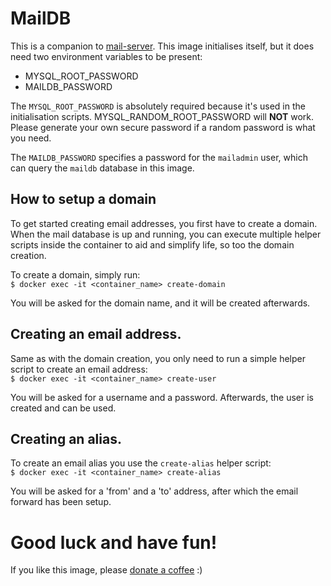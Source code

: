 # MailDB
This is a companion to [mail-server](https://hub.docker.com/r/eyedevelop/mail-server).
This image initialises itself, but it does need two environment variables to be present:
* MYSQL_ROOT_PASSWORD
* MAILDB_PASSWORD

The `MYSQL_ROOT_PASSWORD` is absolutely required because it's used in the
initialisation scripts. MYSQL_RANDOM_ROOT_PASSWORD will **NOT** work.
Please generate your own secure password if a random password is what you need.

The `MAILDB_PASSWORD` specifies a password for the `mailadmin` user, which
can query the `maildb` database in this image.

## How to setup a domain
To get started creating email addresses, you first have to create a domain.
When the mail database is up and running, you can execute multiple
helper scripts inside the container to aid and simplify life,
so too the domain creation.

To create a domain, simply run:\
`$ docker exec -it <container_name> create-domain`

You will be asked for the domain name, and it will be created afterwards.

## Creating an email address.
Same as with the domain creation, you only need to run
a simple helper script to create an email address:\
`$ docker exec -it <container_name> create-user`

You will be asked for a username and a password. Afterwards, the user
is created and can be used.

## Creating an alias.
To create an email alias you use the `create-alias` helper
script:\
`$ docker exec -it <container_name> create-alias`

You will be asked for a 'from' and a 'to' address, after which
the email forward has been setup.

# Good luck and have fun!
If you like this image, please [donate a coffee](https://paypal.me/eyegaming2) :)